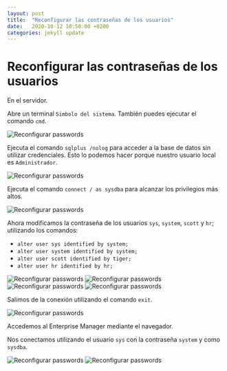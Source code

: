 ```yaml
---
layout: post
title:  "Reconfigurar las contraseñas de los usuarios"
date:   2020-10-12 10:50:00 +0200
categories: jekyll update
---
```


# Reconfigurar las contraseñas de los usuarios

En el servidor.

Abre un terminal `Simbolo del sistema`. También puedes ejecutar el comando `cmd`.

![Reconfigurar passwords](/assets/reconfigurar_passwords/1.png)

Ejecuta el comando `sqlplus /nolog` para acceder a la base de datos sin utilizar credenciales. Esto lo podemos hacer porque nuestro usuario local es `Administrador`.

![Reconfigurar passwords](/assets/reconfigurar_passwords/2.png)

Ejecuta el comando `connect / as sysdba` para alcanzar los privilegios más altos.

![Reconfigurar passwords](/assets/reconfigurar_passwords/3.png)

Ahora modificamos la contraseña de los usuarios `sys`, `system`, `scott` y `hr`; utilizando los comandos:
* `alter user sys identified by system;`
* `alter user system identified by system;`
* `alter user scott identified by tiger;`
* `alter user hr identified by hr;`

![Reconfigurar passwords](/assets/reconfigurar_passwords/4.png)
![Reconfigurar passwords](/assets/reconfigurar_passwords/5.png)
![Reconfigurar passwords](/assets/reconfigurar_passwords/6.png)
![Reconfigurar passwords](/assets/reconfigurar_passwords/7.png)

Salimos de la conexión utilizando el comando `exit`.

![Reconfigurar passwords](/assets/reconfigurar_passwords/8.png)

Accedemos al Enterprise Manager mediante el navegador.

Nos conectamos utilizando el usuario `sys` con la contraseña `system` y como `sysdba`.

![Reconfigurar passwords](/assets/reconfigurar_passwords/9.png)
![Reconfigurar passwords](/assets/reconfigurar_passwords/10.png)


